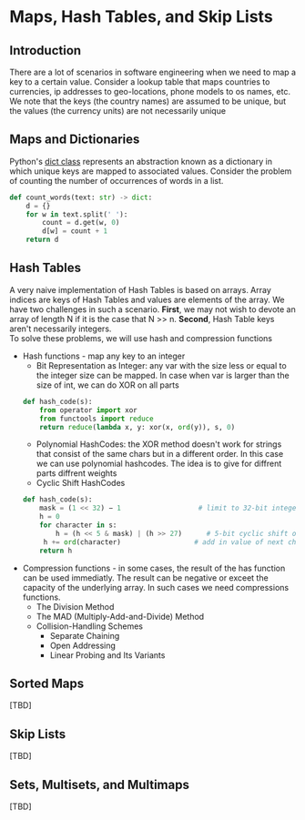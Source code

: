 # Maps, Hash Tables, and Skip Lists

## Introduction
There are a lot of scenarios in software engineering when we need to map a key to a certain value. Consider a lookup table that maps countries to currencies, ip addresses to geo-locations, phone models to os names, etc. We note that the keys (the country names) are assumed to be unique, but the values (the currency units) are not necessarily unique

## Maps and Dictionaries
Python's [dict class](https://docs.python.org/3/tutorial/datastructures.html#dictionaries) represents an abstraction known as a dictionary in which unique keys are mapped to associated values. Consider the problem of counting the number of occurrences of words in a list.
```Python
def count_words(text: str) -> dict:
    d = {}
    for w in text.split(' '):
        count = d.get(w, 0)
        d[w] = count + 1
    return d
```

## Hash Tables
A very naive implementation of Hash Tables is based on arrays. Array indices are keys of Hash Tables and values are elements of the array. We have two challenges in such a scenario. <strong>First</strong>, we may not wish to devote an array of length N if it is the case that N >> n. <strong>Second</strong>, Hash Table keys aren't necessarily integers.   
To solve these problems, we will use hash and compression functions
- Hash functions - map any key to an integer 
    - Bit Representation as Integer: any var with the size less or equal to the integer size can be mapped. In case when var is larger than the size of int, we can do XOR on all parts
    ```Python
    def hash_code(s):
        from operator import xor
        from functools import reduce
        return reduce(lambda x, y: xor(x, ord(y)), s, 0)
    ```
    - Polynomial HashCodes: the XOR method doesn't work for strings that consist of the same chars but in a different order. In this case we can use  polynomial hashcodes. The idea is to give for diffrent parts diffrent weights
    - Cyclic Shift HashCodes  
    ```Python
    def hash_code(s):
        mask = (1 << 32) − 1                   # limit to 32-bit integers
        h = 0
        for character in s:
            h = (h << 5 & mask) | (h >> 27)      # 5-bit cyclic shift of running sum
         h += ord(character)                  # add in value of next character
        return h
    ```
- Compression functions - in some cases, the result of the has function can be used immediatly. The result can be negative or exceet the capacity of the underlying array. In such cases we need compressions functions.
    - The Division Method
    - The MAD (Multiply-Add-and-Divide) Method
    - Collision-Handling Schemes
        - Separate Chaining
        - Open Addressing
        - Linear Probing and Its Variants


## Sorted Maps
[TBD]

## Skip Lists
[TBD]

## Sets, Multisets, and Multimaps
[TBD]


